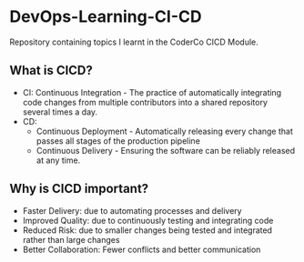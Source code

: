 # DevOps-Learning-CI-CD
Repository containing topics I learnt in the CoderCo CICD Module.

## What is CICD?
- CI: Continuous Integration - The practice of automatically integrating code changes from multiple contributors into a shared repository several times a day.
- CD: 
    - Continuous Deployment - Automatically releasing every change that passes all stages of the production pipeline
    - Continuous Delivery - Ensuring the software can be reliably released at any time.
    
## Why is CICD important?
- Faster Delivery: due to automating processes and delivery
- Improved Quality: due to continuously testing and integrating code
- Reduced Risk: due to smaller changes being tested and integrated rather than large changes
- Better Collaboration: Fewer conflicts and better communication
